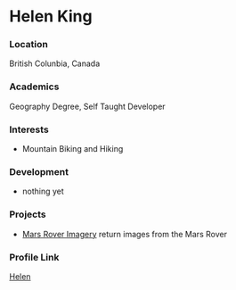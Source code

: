 # Helen King

### Location

British Colunbia, Canada

### Academics

Geography Degree, Self Taught Developer

### Interests

- Mountain Biking and Hiking

### Development

- nothing yet

### Projects

- [Mars Rover Imagery](https://github.com/HelenKing029/MarsRoverImagery) return images from the Mars Rover

### Profile Link

[Helen](https://github.com/HelenKing029)
